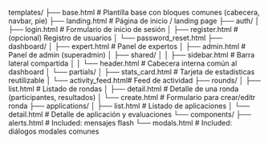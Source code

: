 templates/
├── base.html             # Plantilla base con bloques comunes (cabecera, navbar, pie)
├── landing.html          # Página de inicio / landing page
├── auth/
│   ├── login.html        # Formulario de inicio de sesión
│   ├── register.html     # (opcional) Registro de usuarios
│   └── password_reset.html
├── dashboard/
│   ├── expert.html       # Panel de expertos
│   ├── admin.html        # Panel de admin (superadmin)
│   ├── shared/
│   │   ├── sidebar.html  # Barra lateral compartida
│   │   └── header.html   # Cabecera interna común al dashboard
│   └── partials/
│       ├── stats_card.html   # Tarjeta de estadísticas reutilizable
│       └── activity_feed.html# Feed de actividad
├── rounds/
│   ├── list.html         # Listado de rondas
│   ├── detail.html       # Detalle de una ronda (participantes, resultados)
│   └── create.html       # Formulario para crear/editr ronda
├── applications/
│   ├── list.html         # Listado de aplicaciones
│   └── detail.html       # Detalle de aplicación y evaluaciones
└── components/
    ├── alerts.html       # Included: mensajes flash
    └── modals.html       # Included: diálogos modales comunes